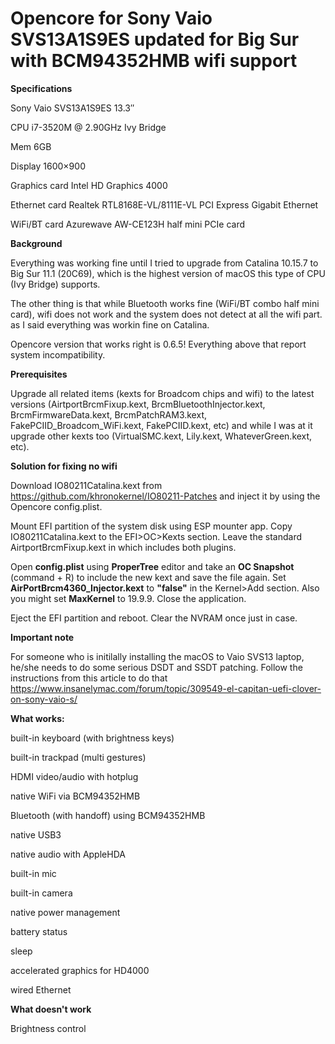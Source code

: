 # Opencore for Sony Vaio SVS13A1S9ES updated for Big Sur with BCM94352HMB wifi support


**Specifications**

Sony Vaio SVS13A1S9ES 13.3″

CPU i7-3520M @ 2.90GHz Ivy Bridge

Mem 6GB

Display 1600×900

Graphics card Intel HD Graphics 4000

Ethernet card Realtek RTL8168E-VL/8111E-VL PCI Express Gigabit Ethernet

WiFi/BT card Azurewave AW-CE123H half mini PCIe card


**Background**

Everything was working fine until I tried to upgrade from Catalina 10.15.7 to Big Sur 11.1 (20C69), which is the highest version of macOS this type of CPU (Ivy Bridge) supports.


The other thing is that while Bluetooth works fine (WiFi/BT combo half mini card), wifi does not work and the system does not detect at all the wifi part. as I said everything was workin fine on Catalina.


Opencore version that works right is 0.6.5! Everything above that report system incompatibility.

**Prerequisites**

Upgrade all related items (kexts for Broadcom chips and wifi) to the latest versions (AirtportBrcmFixup.kext, BrcmBluetoothInjector.kext, BrcmFirmwareData.kext, BrcmPatchRAM3.kext, FakePCIID_Broadcom_WiFi.kext, FakePCIID.kext, etc) and while I was at it upgrade other kexts too (VirtualSMC.kext, Lily.kext, WhateverGreen.kext, etc). 


**Solution for fixing no wifi**

Download IO80211Catalina.kext from https://github.com/khronokernel/IO80211-Patches and inject it by using the Opencore config.plist.

Mount EFI partition of the system disk using ESP mounter app. Copy IO80211Catalina.kext to the EFI>OC>Kexts section. Leave the standard AirtportBrcmFixup.kext in which includes both plugins.

Open **config.plist** using **ProperTree** editor and take an **OC Snapshot** (command + R) to include the new kext and save the file again. Set **AirPortBrcm4360_Injector.kext** to **"false"** in the Kernel>Add section. Also you might set **MaxKernel** to 19.9.9. Close the application.

Eject the EFI partition and reboot. Clear the NVRAM once just in case.

**Important note**

For someone who is initilally installing the macOS to Vaio SVS13 laptop, he/she needs to do some serious DSDT and SSDT patching. Follow the instructions from this article to do that https://www.insanelymac.com/forum/topic/309549-el-capitan-uefi-clover-on-sony-vaio-s/

**What works:**

built-in keyboard (with brightness keys)

built-in trackpad (multi gestures)

HDMI video/audio with hotplug

native WiFi via BCM94352HMB

Bluetooth (with handoff) using BCM94352HMB

native USB3

native audio with AppleHDA

built-in mic

built-in camera

native power management

battery status

sleep

accelerated graphics for HD4000

wired Ethernet

**What doesn't work**

Brightness control


